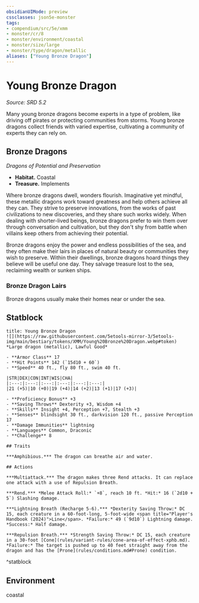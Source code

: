 ```yaml
---
obsidianUIMode: preview
cssclasses: json5e-monster
tags:
- compendium/src/5e/xmm
- monster/cr/8
- monster/environment/coastal
- monster/size/large
- monster/type/dragon/metallic
aliases: ["Young Bronze Dragon"]
---
```

# Young Bronze Dragon
*Source: SRD 5.2*  

Many young bronze dragons become experts in a type of problem, like driving off pirates or protecting communities from storms. Young bronze dragons collect friends with varied expertise, cultivating a community of experts they can rely on.

## Bronze Dragons

*Dragons of Potential and Preservation*

- **Habitat.** Coastal  
- **Treasure.** Implements  

Where bronze dragons dwell, wonders flourish. Imaginative yet mindful, these metallic dragons work toward greatness and help others achieve all they can. They strive to preserve innovations, from the works of past civilizations to new discoveries, and they share such works widely. When dealing with shorter-lived beings, bronze dragons prefer to win them over through conversation and cultivation, but they don't shy from battle when villains keep others from achieving their potential.

Bronze dragons enjoy the power and endless possibilities of the sea, and they often make their lairs in places of natural beauty or communities they wish to preserve. Within their dwellings, bronze dragons hoard things they believe will be useful one day. They salvage treasure lost to the sea, reclaiming wealth or sunken ships.

### Bronze Dragon Lairs

Bronze dragons usually make their homes near or under the sea.

## Statblock

```ad-statblock
title: Young Bronze Dragon
![](https://raw.githubusercontent.com/5etools-mirror-3/5etools-img/main/bestiary/tokens/XMM/Young%20Bronze%20Dragon.webp#token)
*Large dragon (metallic), Lawful Good*

- **Armor Class** 17
- **Hit Points** 142 (`15d10 + 60`)
- **Speed** 40 ft., fly 80 ft., swim 40 ft.

|STR|DEX|CON|INT|WIS|CHA|
|:---:|:---:|:---:|:---:|:---:|:---:|
|21 (+5)|10 (+0)|19 (+4)|14 (+2)|13 (+1)|17 (+3)|

- **Proficiency Bonus** +3
- **Saving Throws** Dexterity +3, Wisdom +4
- **Skills** Insight +4, Perception +7, Stealth +3
- **Senses** blindsight 30 ft., darkvision 120 ft., passive Perception 17
- **Damage Immunities** lightning
- **Languages** Common, Draconic
- **Challenge** 8

## Traits

***Amphibious.*** The dragon can breathe air and water.

## Actions

***Multiattack.*** The dragon makes three Rend attacks. It can replace one attack with a use of Repulsion Breath.

***Rend.*** *Melee Attack Roll:* `+8`, reach 10 ft. *Hit:* 16 (`2d10 + 5`) Slashing damage.

***Lightning Breath (Recharge 5-6).*** *Dexterity Saving Throw:* DC 15, each creature in a 60-foot-long, 5-foot-wide <span title="Player's Handbook (2024)">Line</span>. *Failure:* 49 (`9d10`) Lightning damage. *Success:* Half damage.

***Repulsion Breath.*** *Strength Saving Throw:* DC 15, each creature in a 30-foot [Cone](rules/variant-rules/cone-area-of-effect-xphb.md). *Failure:* The target is pushed up to 40 feet straight away from the dragon and has the [Prone](rules/conditions.md#Prone) condition.
```
^statblock

## Environment

coastal